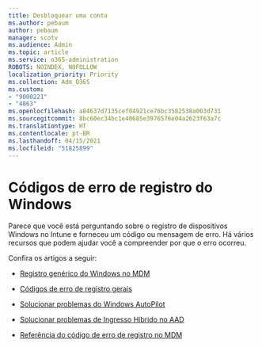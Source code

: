 ```yaml
---
title: Desbloquear uma conta
ms.author: pebaum
author: pebaum
manager: scotv
ms.audience: Admin
ms.topic: article
ms.service: o365-administration
ROBOTS: NOINDEX, NOFOLLOW
localization_priority: Priority
ms.collection: Adm_O365
ms.custom:
- "9000221"
- "4863"
ms.openlocfilehash: a84637d7135cef04921ce76bc3582538a003d731
ms.sourcegitcommit: 8bc60ec34bc1e40685e3976576e04a2623f63a7c
ms.translationtype: HT
ms.contentlocale: pt-BR
ms.lasthandoff: 04/15/2021
ms.locfileid: "51825899"
---
```

# <a name="windows-enrolment-error-codes"></a>Códigos de erro de registro do Windows

Parece que você está perguntando sobre o registro de dispositivos Windows no Intune e forneceu um código ou mensagem de erro. Há vários recursos que podem ajudar você a compreender por que o erro ocorreu.
 
Confira os artigos a seguir:

- [Registro genérico do Windows no MDM](https://docs.microsoft.com/mem/intune/enrollment/troubleshoot-windows-enrollment-errors)

- [Códigos de erro de registro gerais](https://docs.microsoft.com/mem/intune/enrollment/troubleshoot-device-enrollment-in-intune#general-enrollment-error-codes)

- [Solucionar problemas do Windows AutoPilot](https://docs.microsoft.com/windows/deployment/windows-autopilot/troubleshooting)

- [Solucionar problemas de Ingresso Híbrido no AAD](https://docs.microsoft.com/azure/active-directory/devices/troubleshoot-hybrid-join-windows-current)

- [Referência do código de erro de registro no MDM](https://docs.microsoft.com/windows/win32/mdmreg/mdm-registration-constants)
